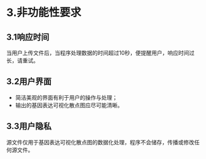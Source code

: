 # 3.非功能性要求

## 3.1响应时间

  当用户上传文件后，当程序处理数据的时间超过10秒，便提醒用户，响应时间过长，请重试。

## 3.2用户界面

- 简洁美观的界面有利于用户的操作与处理；
- 输出的基因表达可视化散点图应尽可能清晰。

## 3.3用户隐私

  源文件仅用于基因表达可视化散点图的数据化处理，程序不会储存，传播或修改任何源文件。

